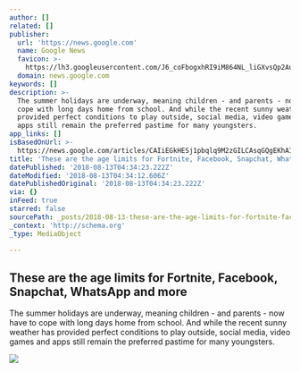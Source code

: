 ```yaml
---
author: []
related: []
publisher:
  url: 'https://news.google.com'
  name: Google News
  favicon: >-
    https://lh3.googleusercontent.com/J6_coFbogxhRI9iM864NL_liGXvsQp2AupsKei7z0cNNfDvGUmWUy20nuUhkREQyrpY4bEeIBuc=w48
  domain: news.google.com
keywords: []
description: >-
  The summer holidays are underway, meaning children - and parents - now have to
  cope with long days home from school. And while the recent sunny weather has
  provided perfect conditions to play outside, social media, video games and
  apps still remain the preferred pastime for many youngsters.
app_links: []
isBasedOnUrl: >-
  https://news.google.com/articles/CAIiEGkHESj1pbqlq9M2zGILCAsqGQgEKhAIACoHCAowuKD9CjCCyvQCMN_n0wU?hl=en-GB&gl=GB&ceid=GB%3Aen
title: 'These are the age limits for Fortnite, Facebook, Snapchat, WhatsApp and more'
datePublished: '2018-08-13T04:34:23.222Z'
dateModified: '2018-08-13T04:34:12.606Z'
datePublishedOriginal: '2018-08-13T04:34:23.222Z'
via: {}
inFeed: true
starred: false
sourcePath: _posts/2018-08-13-these-are-the-age-limits-for-fortnite-facebook-snapchat-w.md
_context: 'http://schema.org'
_type: MediaObject

---
```

<article style=""><h1>These are the age limits for Fortnite, Facebook, Snapchat, WhatsApp and more</h1><p>The summer holidays are underway, meaning children - and parents - now have to cope with long days home from school. And while the recent sunny weather has provided perfect conditions to play outside, social media, video games and apps still remain the preferred pastime for many youngsters.</p><img src="https://lh3.googleusercontent.com/yTubIoxEyktuvBfmb3z36pz2cLlRKdXgfVNyshCbS1-RKT6_XpZctcK-htltz6tadZB6ehGxmfl7LtcMGw=rj-w512-h512-pf" /></article>
